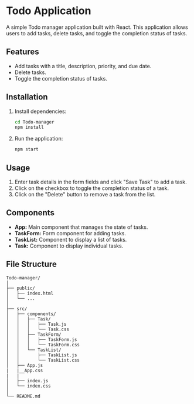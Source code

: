 
# Todo Application

A simple Todo manager application built with React. This application allows users to add tasks, delete tasks, and toggle the completion status of tasks.

## Features

- Add tasks with a title, description, priority, and due date.
- Delete tasks.
- Toggle the completion status of tasks.

## Installation
1. Install dependencies:

    ```sh
    cd Todo-manager
    npm install
    ```

3. Run the application:

    ```sh
    npm start
    ```

## Usage

1. Enter task details in the form fields and click "Save Task" to add a task.
2. Click on the checkbox to toggle the completion status of a task.
3. Click on the "Delete" button to remove a task from the list.

## Components

- **App:** Main component that manages the state of tasks.
- **TaskForm:** Form component for adding tasks.
- **TaskList:** Component to display a list of tasks.
- **Task:** Component to display individual tasks.

## File Structure

```plaintext
Todo-manager/
│
├── public/
│   ├── index.html
│   └── ...
│
├── src/
│   ├── components/
│   │   ├── Task/
│   │   │   ├── Task.js
│   │   │   └── Task.css
│   │   ├── TaskForm/
│   │   │   ├── TaskForm.js
│   │   │   └── TaskForm.css
│   │   └── TaskList/
│   │       ├── TaskList.js
│   │       └── TaskList.css
│   ├── App.js
|   |__App.css
|   |
│   ├── index.js
│   └── index.css
│
└── README.md
